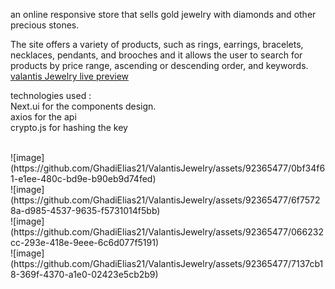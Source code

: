  an online responsive  store that sells gold jewelry with diamonds and other precious stones.

The site offers a variety of products, such as rings, earrings, bracelets, necklaces, pendants, 
and brooches and it  allows the user to search for products by price range, ascending or descending order, and keywords.
[valantis Jewelry live preview](https://valantisjewelry.netlify.app/)

technologies used :<br/>
Next.ui for the components design.<br/>
axios  for the api <br/>
crypto.js for hashing the key <br/>


<br/>
![image](https://github.com/GhadiElias21/ValantisJewelry/assets/92365477/0bf34f61-e1ee-480c-bd9e-b90eb9d74fed)<br/>
![image](https://github.com/GhadiElias21/ValantisJewelry/assets/92365477/6f75728a-d985-4537-9635-f5731014f5bb)<br/>
![image](https://github.com/GhadiElias21/ValantisJewelry/assets/92365477/066232cc-293e-418e-9eee-6c6d077f5191)<br/>
![image](https://github.com/GhadiElias21/ValantisJewelry/assets/92365477/7137cb18-369f-4370-a1e0-02423e5cb2b9)<br/>
